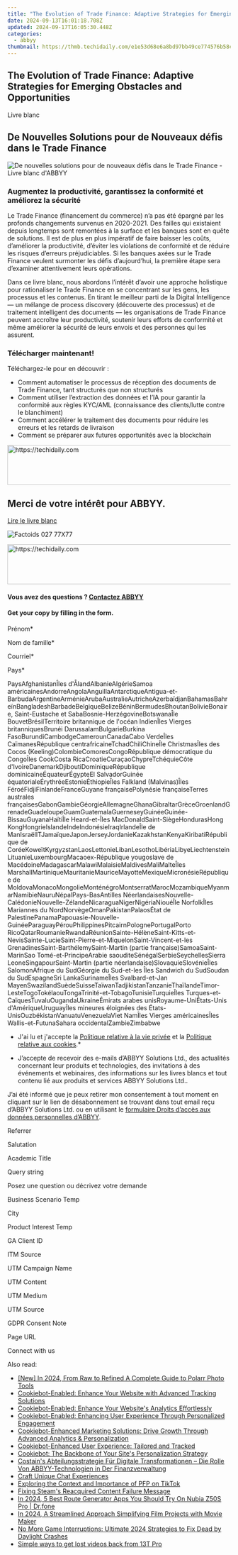 ```yaml
---
title: "The Evolution of Trade Finance: Adaptive Strategies for Emerging Obstacles and Opportunities"
date: 2024-09-13T16:01:18.708Z
updated: 2024-09-17T16:05:30.448Z
categories:
  - abbyy
thumbnail: https://thmb.techidaily.com/e1e53d68e6a8bd97bb49ce774576b58cc661b7caf15fc6fdb1157408db40b882.jpg
---
```


## The Evolution of Trade Finance: Adaptive Strategies for Emerging Obstacles and Opportunities

Livre blanc

## De Nouvelles Solutions pour de Nouveaux défis dans le Trade Finance

![De nouvelles solutions pour de nouveaux défis dans le Trade Finance - Livre blanc d'ABBYY](https://static1.abbyy.com/abbyycommedia/33226/48c-new-solutions-for-new-challenges-in-trade-finance-fr-262x340.png)

### Augmentez la productivité, garantissez la conformité et améliorez la sécurité

Le Trade Finance (financement du commerce) n’a pas été épargné par les profonds changements survenus en 2020-2021\. Des failles qui existaient depuis longtemps sont remontées à la surface et les banques sont en quête de solutions. Il est de plus en plus impératif de faire baisser les coûts, d’améliorer la productivité, d’éviter les violations de conformité et de réduire les risques d’erreurs préjudiciables. Si les banques axées sur le Trade Finance veulent surmonter les défis d’aujourd’hui, la première étape sera d’examiner attentivement leurs opérations.

Dans ce livre blanc, nous abordons l’intérêt d’avoir une approche holistique pour rationaliser le Trade Finance en se concentrant sur les gens, les processus et les contenus. En tirant le meilleur parti de la Digital Intelligence — un mélange de process discovery (découverte des processus) et de traitement intelligent des documents — les organisations de Trade Finance peuvent accroître leur productivité, soutenir leurs efforts de conformité et même améliorer la sécurité de leurs envois et des personnes qui les assurent.

### Télécharger maintenant!

Téléchargez-le pour en découvrir :

* Comment automatiser le processus de réception des documents de Trade Finance, tant structurés que non structurés
* Comment utiliser l’extraction des données et l’IA pour garantir la conformité aux règles KYC/AML (connaissance des clients/lutte contre le blanchiment)
* Comment accélérer le traitement des documents pour réduire les erreurs et les retards de livraison
* Comment se préparer aux futures opportunités avec la blockchain

<!-- affiliate ads begin -->
<a href="https://unicoeye.pxf.io/c/5597632/2134246/18498" target="_top" id="2134246">
  <img src="//a.impactradius-go.com/display-ad/18498-2134246" border="0" alt="https://techidaily.com" width="728" height="90"/>
</a>
<img height="0" width="0" src="https://unicoeye.pxf.io/i/5597632/2134246/18498" style="position:absolute;visibility:hidden;" border="0" />
<!-- affiliate ads end -->

## Merci de votre intérêt pour ABBYY.

[Lire le livre blanc](https://digital.abbyy.com/hubfs/content/whitepaper-financialservices-trade-finance-fr.pdf "Lire le livre blanc") 

![Factoids 027 77X77](https://static4.abbyy.com/abbyycommedia/31652/factoids-027-77x77.svg)

<!-- affiliate ads begin -->
<a href="https://ephamedtechinc.pxf.io/c/5597632/2139322/26400" target="_top" id="2139322">
  <img src="//a.impactradius-go.com/display-ad/26400-2139322" border="0" alt="https://techidaily.com" width="728" height="90"/>
</a>
<img height="0" width="0" src="https://ephamedtechinc.pxf.io/i/5597632/2139322/26400" style="position:absolute;visibility:hidden;" border="0" />
<!-- affiliate ads end -->

#### Vous avez des questions ? [Contactez ABBYY](https://tools.techidaily.com/abbyy/products/)

#### Get your copy by filling in the form.

Prénom\*

Nom de famille\*

Courriel\*

Pays\*

PaysAfghanistanÎles d'ÅlandAlbanieAlgérieSamoa américainesAndorreAngolaAnguillaAntarctiqueAntigua-et-BarbudaArgentineArménieArubaAustralieAutricheAzerbaïdjanBahamasBahreïnBangladeshBarbadeBelgiqueBelizeBéninBermudesBhoutanBolivieBonaire, Saint-Eustache et SabaBosnie-HerzégovineBotswanaÎle BouvetBrésilTerritoire britannique de l'océan IndienÎles Vierges britanniquesBrunéi DarussalamBulgarieBurkina FasoBurundiCambodgeCamerounCanadaCabo VerdeÎles CaïmanesRépublique centrafricaineTchadChiliChineÎle ChristmasÎles des Cocos (Keeling)ColombieComoresCongoRépublique démocratique du CongoÎles CookCosta RicaCroatieCuraçaoChypreTchéquieCôte d'IvoireDanemarkDjiboutiDominiqueRépublique dominicaineÉquateurÉgypteEl SalvadorGuinée équatorialeÉrythréeEstonieÉthiopieÎles Falkland (Malvinas)Îles FéroéFidjiFinlandeFranceGuyane françaisePolynésie françaiseTerres australes françaisesGabonGambieGéorgieAllemagneGhanaGibraltarGrèceGroenlandGrenadeGuadeloupeGuamGuatemalaGuerneseyGuinéeGuinée-BissauGuyanaHaïtiÎle Heard-et-Îles MacDonaldSaint-SiègeHondurasHong KongHongrieIslandeIndeIndonésieIraqIrlandeÎle de ManIsraëlITJamaïqueJaponJerseyJordanieKazakhstanKenyaKiribatiRépublique de CoréeKoweïtKyrgyzstanLaosLettonieLibanLesothoLibériaLibyeLiechtensteinLituanieLuxembourgMacaoex-République yougoslave de MacédoineMadagascarMalawiMalaisieMaldivesMaliMalteÎles MarshallMartiniqueMauritanieMauriceMayotteMexiqueMicronésieRépublique de MoldovaMonacoMongolieMonténégroMontserratMarocMozambiqueMyanmarNamibieNauruNépalPays-BasAntilles NéerlandaisesNouvelle-CalédonieNouvelle-ZélandeNicaraguaNigerNigériaNiouéÎle NorfolkÎles Mariannes du NordNorvègeOmanPakistanPalaosÉtat de PalestinePanamaPapouasie-Nouvelle-GuinéeParaguayPérouPhilippinesPitcairnPolognePortugalPorto RicoQatarRoumanieRwandaRéunionSainte-HélèneSaint-Kitts-et-NevisSainte-LucieSaint-Pierre-et-MiquelonSaint-Vincent-et-les GrenadinesSaint-BarthélemySaint-Martin (partie française)SamoaSaint-MarinSao Tomé-et-PrincipeArabie saouditeSénégalSerbieSeychellesSierra LeoneSingapourSaint-Martin (partie néerlandaise)SlovaquieSlovénieÎles SalomonAfrique du SudGéorgie du Sud-et-les Îles Sandwich du SudSoudan du SudEspagneSri LankaSurinameÎles Svalbard-et-Jan MayenSwazilandSuèdeSuisseTaïwanTadjikistanTanzanieThaïlandeTimor-LesteTogoTokélaouTongaTrinité-et-TobagoTunisieTurquieÎles Turques-et-CaïquesTuvaluOugandaUkraineÉmirats arabes unisRoyaume-UniÉtats-Unis d'AmériqueUruguayÎles mineures éloignées des États-UnisOuzbékistanVanuatuVenezuelaViet NamÎles Vierges américainesÎles Wallis-et-FutunaSahara occidentalZambieZimbabwe

* J'ai lu et j'accepte la [Politique relative à la vie privée](https://tools.techidaily.com/abbyy/products/) et la [Politique relative aux cookies](https://tools.techidaily.com/abbyy/products/).\*

* J’accepte de recevoir des e-mails d’ABBYY Solutions Ltd., des actualités concernant leur produits et technologies, des invitations à des événements et webinaires, des informations sur les livres blancs et tout contenu lié aux produits et services ABBYY Solutions Ltd..  
    
J’ai été informé que je peux retirer mon consentement à tout moment en cliquant sur le lien de désabonnement se trouvant dans tout email reçu d’ABBYY Solutions Ltd. ou en utilisant le [formulaire Droits d’accès aux données personnelles d’ABBYY](https://tools.techidaily.com/abbyy/products/).

Referrer

Salutation

Academic Title

Query string

Posez une question ou décrivez votre demande 

Business Scenario Temp

City

Product Interest Temp

GA Client ID

ITM Source

UTM Campaign Name

UTM Content

UTM Medium

UTM Source

GDPR Consent Note

Page URL

Connect with us

<ins class="adsbygoogle"
     style="display:block"
     data-ad-format="autorelaxed"
     data-ad-client="ca-pub-7571918770474297"
     data-ad-slot="1223367746"></ins>

<ins class="adsbygoogle"
     style="display:block"
     data-ad-client="ca-pub-7571918770474297"
     data-ad-slot="8358498916"
     data-ad-format="auto"
     data-full-width-responsive="true"></ins>

<span class="atpl-alsoreadstyle">Also read:</span>
<div><ul>
<li><a href="https://article-posts.techidaily.com/new-in-2024-from-raw-to-refined-a-complete-guide-to-polarr-photo-tools/"><u>[New] In 2024, From Raw to Refined A Complete Guide to Polarr Photo Tools</u></a></li>
<li><a href="https://some-tips.techidaily.com/cookiebot-enabled-enhance-your-website-with-advanced-tracking-solutions/"><u>Cookiebot-Enabled: Enhance Your Website with Advanced Tracking Solutions</u></a></li>
<li><a href="https://some-tips.techidaily.com/cookiebot-enabled-enhance-your-websites-analytics-effortlessly/"><u>Cookiebot-Enabled: Enhance Your Website's Analytics Effortlessly</u></a></li>
<li><a href="https://some-tips.techidaily.com/cookiebot-enabled-enhancing-user-experience-through-personalized-engagement/"><u>Cookiebot-Enabled: Enhancing User Experience Through Personalized Engagement</u></a></li>
<li><a href="https://some-tips.techidaily.com/cookiebot-enhanced-marketing-solutions-drive-growth-through-advanced-analytics-and-personalization/"><u>Cookiebot-Enhanced Marketing Solutions: Drive Growth Through Advanced Analytics & Personalization</u></a></li>
<li><a href="https://some-tips.techidaily.com/cookiebot-enhanced-user-experience-tailored-and-tracked/"><u>Cookiebot-Enhanced User Experience: Tailored and Tracked</u></a></li>
<li><a href="https://some-tips.techidaily.com/cookiebot-the-backbone-of-your-sites-personalization-strategy/"><u>Cookiebot: The Backbone of Your Site's Personalization Strategy</u></a></li>
<li><a href="https://some-tips.techidaily.com/costains-abteilungsstrategie-fur-digitale-transformationen-die-rolle-von-abbyy-technologien-in-der-finanzverwaltung/"><u>Costain's Abteilungsstrategie Für Digitale Transformationen – Die Rolle Von ABBYY-Technologien in Der Finanzverwaltung</u></a></li>
<li><a href="https://tech-hub.techidaily.com/craft-unique-chat-experiences/"><u>Craft Unique Chat Experiences</u></a></li>
<li><a href="https://tiktok-clips.techidaily.com/exploring-the-context-and-importance-of-pfp-on-tiktok/"><u>Exploring the Context and Importance of PFP on TikTok</u></a></li>
<li><a href="https://games-able.techidaily.com/fixing-steams-reacquired-content-failure-message/"><u>Fixing Steam's Reacquired Content Failure Message</u></a></li>
<li><a href="https://change-location.techidaily.com/in-2024-5-best-route-generator-apps-you-should-try-on-nubia-z50s-pro-drfone-by-drfone-virtual-android/"><u>In 2024, 5 Best Route Generator Apps You Should Try On Nubia Z50S Pro | Dr.fone</u></a></li>
<li><a href="https://fox-links.techidaily.com/in-2024-a-streamlined-approach-simplifying-film-projects-with-movie-maker/"><u>In 2024, A Streamlined Approach Simplifying Film Projects with Movie Maker</u></a></li>
<li><a href="https://win-answers.techidaily.com/no-more-game-interruptions-ultimate-2024-strategies-to-fix-dead-by-daylight-crashes/"><u>No More Game Interruptions: Ultimate 2024 Strategies to Fix Dead by Daylight Crashes</u></a></li>
<li><a href="https://techidaily.com/simple-ways-to-get-lost-videos-back-from-13t-pro-by-fonelab-android-recover-video/"><u>Simple ways to get lost videos back from 13T Pro</u></a></li>
</ul></div>

